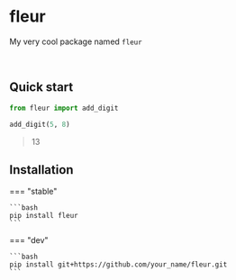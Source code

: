 # fleur

My very cool package named `fleur`

<br>

## Quick start

```py
from fleur import add_digit

add_digit(5, 8)
```

> 13

## Installation

=== "stable"

    ```bash
    pip install fleur
    ```

=== "dev"

    ```bash
    pip install git+https://github.com/your_name/fleur.git
    ```

<br><br>
